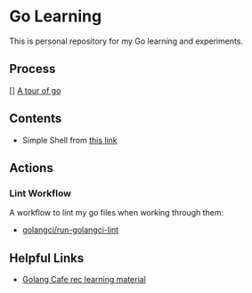 # Go Learning

This is personal repository for my Go learning and experiments. 

## Process

[] [A tour of go](https://tour.golang.org/welcome/1)

## Contents

* Simple Shell from [this link](https://tutorialedge.net/golang/reading-console-input-golang/)

## Actions

### Lint Workflow

A workflow to lint my go files when working through them:

* [golangci/run-golangci-lint](https://github.com/marketplace/actions/run-golangci-lint)

## Helpful Links

* [Golang Cafe rec learning material](https://golang.cafe/blog/my-5-favourite-online-resources-to-learn-golang-from-scratch.html)
